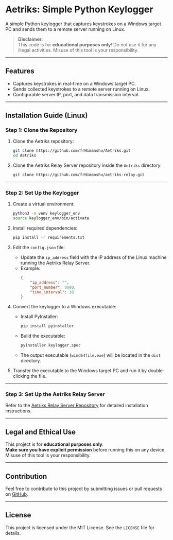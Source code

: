 # Aetriks: Simple Python Keylogger

A simple Python keylogger that captures keystrokes on a Windows target PC and sends them to a remote server running on Linux.

> **Disclaimer**:  
> This code is for **educational purposes only**! Do not use it for any illegal activities. Misuse of this tool is your responsibility.

---

## Features

- Captures keystrokes in real-time on a Windows target PC.
- Sends collected keystrokes to a remote server running on Linux.
- Configurable server IP, port, and data transmission interval.

---

## Installation Guide (Linux)

### **Step 1: Clone the Repository**

1. Clone the Aetriks repository:
   ```bash
   git clone https://github.com/frHimanshu/Aetriks.git
   cd Aetriks
   ```

2. Clone the Aetriks Relay Server repository inside the `Aetriks` directory:
   ```bash
   git clone https://github.com/frHimanshu/aetriks-relay.git
   ```

---

### **Step 2: Set Up the Keylogger**

1. Create a virtual environment:
   ```bash
   python3 -m venv keylogger_env
   source keylogger_env/bin/activate
   ```

2. Install required dependencies:
   ```bash
   pip install -r requirements.txt
   ```

3. Edit the `config.json` file:
   - Update the `ip_address` field with the IP address of the Linux machine running the Aetriks Relay Server.
   - Example:
     ```json
     {
         "ip_address": "",
         "port_number": 8080,
         "time_interval": 10
     }
     ```

4. Convert the keylogger to a Windows executable:
   - Install PyInstaller:
     ```bash
     pip install pyinstaller
     ```
   - Build the executable:
     ```bash
     pyinstaller keylogger.spec
     ```
   - The output executable (`wind64file.exe`) will be located in the `dist` directory.

5. Transfer the executable to the Windows target PC and run it by double-clicking the file.

---

### **Step 3: Set Up the Aetriks Relay Server**

Refer to the [Aetriks Relay Server Repository](https://github.com/frHimanshu/aetriks-relay) for detailed installation instructions.

---

## Legal and Ethical Use

This project is for **educational purposes only**.  
**Make sure you have explicit permission** before running this on any device. Misuse of this tool is your responsibility.

---

## Contribution

Feel free to contribute to this project by submitting issues or pull requests on [GitHub](https://github.com/frHimanshu/Aetriks).

---

## License

This project is licensed under the MIT License. See the `LICENSE` file for details.
